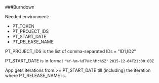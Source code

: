 ###Burndown

Needed environment:
- PT_TOKEN
- PT_PROJECT_IDS
- PT_START_DATE
- PT_RELEASE_NAME

PT_PROJECT_IDS is the list of comma-separated IDs = "ID1,ID2"

PT_START_DATE is in format `"%Y-%m-%dT%H:%M:%SZ"`
`2015-12-04T21:00:00Z`

App gets iterations from >= PT_START_DATE till (including) the iteration where PT_RELEASE_NAME is. 




